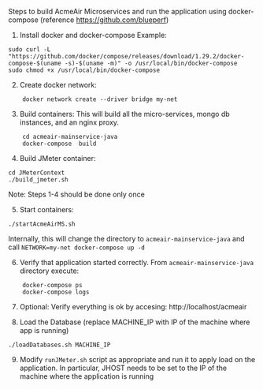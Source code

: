 Steps to build AcmeAir Microservices and run the application using docker-compose (reference https://github.com/blueperf)

1. Install docker and docker-compose
Example:
```
sudo curl -L "https://github.com/docker/compose/releases/download/1.29.2/docker-compose-$(uname -s)-$(uname -m)" -o /usr/local/bin/docker-compose
sudo chmod +x /usr/local/bin/docker-compose
```

2. Create docker network:
```
    docker network create --driver bridge my-net
```

3. Build containers: This will build all the micro-services, mongo db instances, and an nginx proxy.
```
    cd acmeair-mainservice-java
    docker-compose  build
```
4. Build JMeter container:
```
cd JMeterContext
./build_jmeter.sh
```
Note: Steps 1-4 should be done only once

5. Start containers: 
```
./startAcmeAirMS.sh
```
Internally, this will change the directory to `acmeair-mainservice-java` and call `NETWORK=my-net docker-compose up -d`

6. Verify that application started correctly.
From `acmeair-mainservice-java` directory execute:
```
    docker-compose ps
    docker-compose logs
```

7. Optional: Verify everything is ok by accesing:    http://localhost/acmeair

8. Load the Database (replace MACHINE_IP with IP of the machine where app is running)
```
./loadDatabases.sh MACHINE_IP
```

9. Modify `runJMeter.sh` script as appropriate and run it to apply load on the application.
In particular, JHOST needs to be set to the IP of the machine where the application is running

